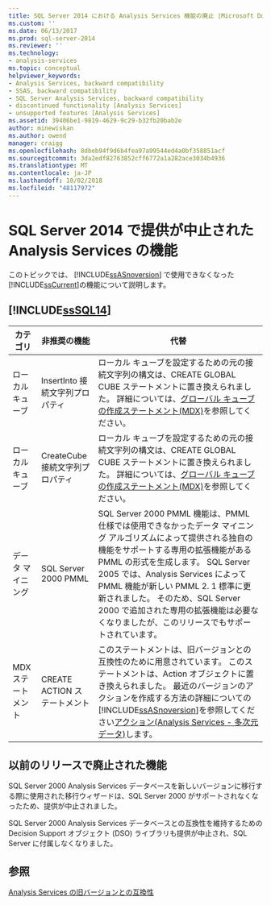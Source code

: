```yaml
---
title: SQL Server 2014 における Analysis Services 機能の廃止 |Microsoft Docs
ms.custom: ''
ms.date: 06/13/2017
ms.prod: sql-server-2014
ms.reviewer: ''
ms.technology:
- analysis-services
ms.topic: conceptual
helpviewer_keywords:
- Analysis Services, backward compatibility
- SSAS, backward compatibility
- SQL Server Analysis Services, backward compatibility
- discontinued functionality [Analysis Services]
- unsupported features [Analysis Services]
ms.assetid: 39406be1-9819-4629-9c29-b32fb20bab2e
author: minewiskan
ms.author: owend
manager: craigg
ms.openlocfilehash: 8dbeb94f9d6b4fea97a99544ed4a0bf358851acf
ms.sourcegitcommit: 3da2edf82763852cff6772a1a282ace3034b4936
ms.translationtype: MT
ms.contentlocale: ja-JP
ms.lasthandoff: 10/02/2018
ms.locfileid: "48117972"
---
```

# <a name="discontinued-analysis-services-functionality-in-sql-server-2014"></a>SQL Server 2014 で提供が中止された Analysis Services の機能
  このトピックでは、 [!INCLUDE[ssASnoversion](../includes/ssasnoversion-md.md)] で使用できなくなった [!INCLUDE[ssCurrent](../includes/sscurrent-md.md)]の機能について説明します。  
  
## <a name="discontinued-features-in-includesssql14includessssql14-mdmd"></a> [!INCLUDE[ssSQL14](../includes/sssql14-md.md)]  
  
|カテゴリ|非推奨の機能|代替|  
|--------------|------------------------|-----------------|  
|ローカル キューブ|InsertInto 接続文字列プロパティ|ローカル キューブを設定するための元の接続文字列の構文は、CREATE GLOBAL CUBE ステートメントに置き換えられました。 詳細については、[グローバル キューブの作成ステートメント&#40;MDX&#41;](/sql/mdx/mdx-data-definition-create-global-cube)を参照してください。|  
|ローカル キューブ|CreateCube 接続文字列プロパティ|ローカル キューブを設定するための元の接続文字列の構文は、CREATE GLOBAL CUBE ステートメントに置き換えられました。 詳細については、[グローバル キューブの作成ステートメント&#40;MDX&#41;](/sql/mdx/mdx-data-definition-create-global-cube)を参照してください。|  
|データ マイニング|SQL Server 2000 PMML|SQL Server 2000 PMML 機能は、PMML 仕様では使用できなかったデータ マイニング アルゴリズムによって提供される独自の機能をサポートする専用の拡張機能がある PMML の形式を生成します。 SQL Server 2005 では、Analysis Services によって PMML 機能が新しい PMML 2. 1 標準に更新されました。 そのため、SQL Server 2000 で追加された専用の拡張機能は必要なくなりましたが、このリリースでもサポートされています。|  
|MDX ステートメント|CREATE ACTION ステートメント|このステートメントは、旧バージョンとの互換性のために用意されています。 このステートメントは、Action オブジェクトに置き換えられました。 最近のバージョンのアクションを作成する方法の詳細についての[!INCLUDE[ssASnoversion](../includes/ssasnoversion-md.md)]を参照してください[アクション&#40;Analysis Services - 多次元データ&#41;](multidimensional-models/actions-analysis-services-multidimensional-data.md)します。|  
  
## <a name="discontinued-features-in-previous-releases"></a>以前のリリースで廃止された機能  
 SQL Server 2000 Analysis Services データベースを新しいバージョンに移行する際に使用された移行ウィザードは、SQL Server 2000 がサポートされなくなったため、提供が中止されました。  
  
 SQL Server 2000 Analysis Services データベースとの互換性を維持するための Decision Support オブジェクト (DSO) ライブラリも提供が中止され、SQL Server に付属しなくなりました。  
  
## <a name="see-also"></a>参照  
 [Analysis Services の旧バージョンとの互換性](analysis-services-backward-compatibility.md)  
  
  
